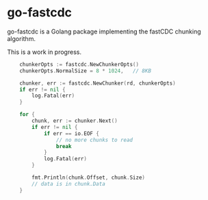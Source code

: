 # go-fastcdc

go-fastcdc is a Golang package implementing the fastCDC chunking algorithm.

This is a work in progress.

```go
    chunkerOpts := fastcdc.NewChunkerOpts()
    chunkerOpts.NormalSize = 8 * 1024,   // 8KB

    chunker, err := fastcdc.NewChunker(rd, chunkerOpts)
    if err != nil {
        log.Fatal(err)
    }

    for {
        chunk, err := chunker.Next()
        if err != nil {
            if err == io.EOF {
                // no more chunks to read
                break
            }
            log.Fatal(err)
        }

        fmt.Println(chunk.Offset, chunk.Size)
        // data is in chunk.Data
    }
```
